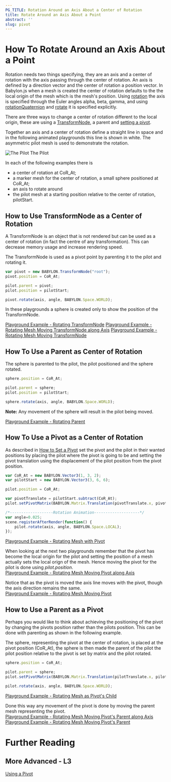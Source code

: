 ```yaml
---
PG_TITLE: Rotation Around an Axis About a Center of Rotation
title: Rotate Around an Axis About a Point
abstract: ''
slug: pivot
---
```



# How To Rotate Around an Axis About a Point

Rotation needs two things specifying, they are an axis and a center of rotation with the axis passing through the center of rotation. An axis is defined by a direction vector and the center of rotation a position vector. In Babylon.js when a mesh is created the center of rotation defaults to the the local origin of the mesh which is the mesh's position. Using [rotation](/babylon101/Position#rotation) the axis is specified through the Euler angles alpha, beta, gamma, and using [rotationQuaternion](/features/Position,_Rotation,_Scaling#rotationquaternion) and [rotate](/features/Position,_Rotation,_Scaling#rotate) it is specified explicitly. 

There are three ways to change a center of rotation different to the local origin, these are using a [TransformNode](/How_To/TransformNode), a parent and [setting a pivot](/How_To/Pivots).

Together an axis and a center of rotation define a straight line in space and in the following animated playgrounds this line is shown in white. The asymmetric pilot mesh is used to demonstrate the rotation.

![The Pilot](/img/how_to/Mesh/pilot.jpg)
The Pilot


In each of the following examples there is

* a center of rotation at CoR_At;
* a marker mesh for the center of rotation, a small sphere positioned at CoR_At;
* an axis to rotate around
* the pilot mesh at a starting position relative to the center of rotation, pilotStart.

## How to Use TransformNode as a Center of Rotation

A TransformNode is an object that is not rendered but can be used as a center of rotation (in fact the centre of any transformation). This can decrease memory usage and increase rendering speed.

The TransformNode is used as a pivot point by parenting it to the pilot and rotating it.

```javascript
var pivot = new BABYLON.TransformNode("root");
pivot.position = CoR_At;

pilot.parent = pivot;
pilot.position = pilotStart;

pivot.rotate(axis, angle, BABYLON.Space.WORLD);
```
In these playgrounds a sphere is created only to show the position of the TransformNode.

[Playground Example - Rotating TransformNode](https://www.babylonjs-playground.com/#1JLGFP#36)
[Playground Example - Rotating Mesh Moving TransformNode along Axis](https://www.babylonjs-playground.com/#C12LH3#3)
[Playground Example - Rotating Mesh Moving TransformNode](https://www.babylonjs-playground.com/#C12LH3#4)

## How To Use a Parent as Center of Rotation

The sphere is parented to the pilot, the pilot positioned and the sphere rotated.

```javascript
sphere.position = CoR_At;

pilot.parent = sphere;
pilot.position = pilotStart;

sphere.rotate(axis, angle, BABYLON.Space.WORLD);
```

**Note:** Any movement of the sphere will result in the pilot being moved.

[Playground Example - Rotating Parent](https://www.babylonjs-playground.com/#1JLGFP#31)

## How To Use a Pivot as a Center of Rotation

As described in [How to Set a Pivot](/How_To/Pivots#how-to-set-mesh-and-pivot-position-at-the-same-time) set the pivot and the pilot in their wanted positions by placing the pilot where the pivot is going to be and setting the pivot translation using the displacement of the pilot position from the pivot position.

```javascript
var CoR_At = new BABYLON.Vector3(1, 3, 2);
var pilotStart = new BABYLON.Vector3(3, 6, 6);

pilot.position = CoR_At; 

var pivotTranslate = pilotStart.subtract(CoR_At);
pilot.setPivotMatrix(BABYLON.Matrix.Translation(pivotTranslate.x, pivotTranslate.y, pivotTranslate.z));
```

```javascript	
/*-------------------Rotation Animation--------------------*/
var angle=0.025;   
scene.registerAfterRender(function() {
    pilot.rotate(axis, angle, BABYLON.Space.LOCAL);  
});
```
[Playground Example - Rotating Mesh with Pivot](https://www.babylonjs-playground.com/#C12LH3)

When looking at the next two playgrounds remember that the pivot has become the local origin for the pilot and setting the position of a mesh actually sets the local orign of the mesh. Hence moving the pivot for the pilot is done using _pilot.position_.  
[Playground Example - Rotating Mesh Moving Pivot along Axis](https://www.babylonjs-playground.com/#C12LH3#1)

Notice that as the pivot is moved the axis line moves with the pivot, though the axis direction remains the same.  
[Playground Example - Rotating Mesh Moving Pivot](https://www.babylonjs-playground.com/#C12LH3#2)

## How to Use a Parent as a Pivot

Perhaps you would like to think about achieving the positioning of the pivot by changing the pivots position rather than the pilots position. This can be done with parenting as shown in the following example.

The sphere, representing the pivot at the center of rotation, is placed at the pivot position (CoR_At), the sphere is then made the parent of the pilot the pilot position relative to the pivot is set by matrix and the pilot rotated.

```javascript
sphere.position = CoR_At;

pilot.parent = sphere;
pilot.setPivotMatrix(BABYLON.Matrix.Translation(pilotTranslate.x, pilotTranslate.y, pilotTranslate.z));

pilot.rotate(axis, angle, BABYLON.Space.WORLD);
```

[Playground Example - Rotating Mesh as Pivot's Child](https://www.babylonjs-playground.com/#1JLGFP#33)

Done this way any movement of the pivot is done by moving the parent mesh representing the pivot.  
[Playground Example - Rotating Mesh Moving Pivot's Parent along Axis](https://www.babylonjs-playground.com/#1JLGFP#34)
[Playground Example - Rotating Mesh Moving Pivot's Parent](https://www.babylonjs-playground.com/#1JLGFP#35)

# Further Reading

## More Advanced - L3

[Using a Pivot](/How_To/Pivots)





